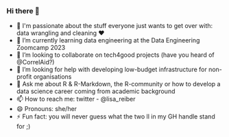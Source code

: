 ### Hi there 👋

- 🔭 I'm passionate about the stuff everyone just wants to get over with: data wrangling and cleaning :heart:
- 🌱 I’m currently learning data engineering at the Data Engineering Zoomcamp 2023
- 👯 I’m looking to collaborate on tech4good projects (have you heard of @CorrelAid?)
- 🤔 I’m looking for help with developing low-budget infrastructure for non-profit organisations
- 💬 Ask me about R & R-Markdown, the R-community or how to develop a data science career coming from academic background
- 📫 How to reach me: twitter - @lisa_reiber
- 😄 Pronouns: she/her
- ⚡ Fun fact: you will never guess what the two ll in my GH handle stand for ;)

